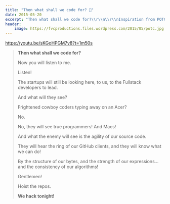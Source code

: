 ```yaml
---
title: "Then what shall we code for? 🌊"
date: 2015-05-20
excerpt: "Then what shall we code for?\\r\\n\\r\\nInspiration from POTC."
header:
    image: https://fvcproductions.files.wordpress.com/2015/05/potc.jpg
---
```


https://youtu.be/sKGoHPGM7v8?t=1m50s

> **Then what shall we code for?**
>
> Now you will listen to me.
>
> Listen!
>
> The startups will still be looking here, to us, to the Fullstack
> developers to lead.
>
> And what will they see?
>
> Frightened cowboy coders typing away on an Acer?
>
> No.
>
> No, they will see true programmers! And Macs!
>
> And what the enemy will see is the agility of our source code.
>
> They will hear the ring of our GitHub clients, and they will know what
> we can do!
>
> By the structure of our bytes, and the strength of our expressions…
> and the consistency of our algorithms!
>
> Gentlemen!
>
> Hoist the repos.
>
> **We hack tonight!**
